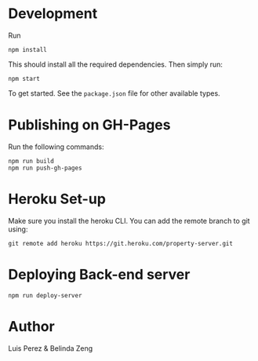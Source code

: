 # Development
Run
```
npm install
```

This should install all the required dependencies. Then simply run:

```
npm start
```

To get started. See the `package.json` file for other available types.


# Publishing on GH-Pages

Run the following commands:

```
npm run build
npm run push-gh-pages
```

# Heroku Set-up
Make sure you install the heroku CLI. You can add the remote branch to git using:
```
git remote add heroku https://git.heroku.com/property-server.git
```

# Deploying Back-end server
```
npm run deploy-server
```

# Author

Luis Perez & Belinda Zeng